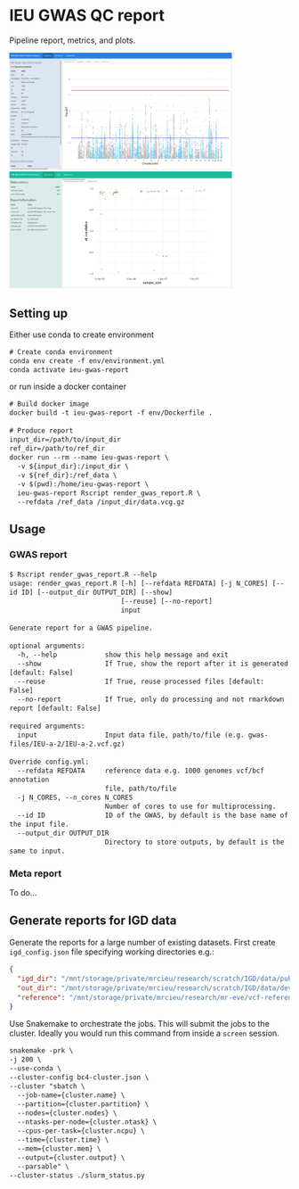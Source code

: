 # IEU GWAS QC report

Pipeline report, metrics, and plots.

<p float="centre">
  <img src="assets/mrbase-gwas-report.png" width="400" />
  <img src="assets/mrbase-meta-report.png" width="400" />
</p>

## Setting up

Either use conda to create environment

```
# Create conda environment
conda env create -f env/environment.yml
conda activate ieu-gwas-report
```

or run inside a docker container

```
# Build docker image
docker build -t ieu-gwas-report -f env/Dockerfile .

# Produce report
input_dir=/path/to/input_dir
ref_dir=/path/to/ref_dir
docker run --rm --name ieu-gwas-report \
  -v ${input_dir}:/input_dir \
  -v ${ref_dir}:/ref_data \
  -v $(pwd):/home/ieu-gwas-report \
  ieu-gwas-report Rscript render_gwas_report.R \
  --refdata /ref_data /input_dir/data.vcg.gz
```

## Usage

### GWAS report

```
$ Rscript render_gwas_report.R --help
usage: render_gwas_report.R [-h] [--refdata REFDATA] [-j N_CORES] [--id ID] [--output_dir OUTPUT_DIR] [--show]
                            [--reuse] [--no-report]
                            input

Generate report for a GWAS pipeline.

optional arguments:
  -h, --help            show this help message and exit
  --show                If True, show the report after it is generated [default: False]
  --reuse               If True, reuse processed files [default: False]
  --no-report           If True, only do processing and not rmarkdown report [default: False]

required arguments:
  input                 Input data file, path/to/file (e.g. gwas-files/IEU-a-2/IEU-a-2.vcf.gz)

Override config.yml:
  --refdata REFDATA     reference data e.g. 1000 genomes vcf/bcf annotation
                        file, path/to/file
  -j N_CORES, --n_cores N_CORES
                        Number of cores to use for multiprocessing.
  --id ID               ID of the GWAS, by default is the base name of the input file.
  --output_dir OUTPUT_DIR
                        Directory to store outputs, by default is the same to input.
```

### Meta report

To do...


## Generate reports for IGD data

Generate the reports for a large number of existing datasets. First create `igd_config.json` file specifying working directories e.g.:

```json
{
  "igd_dir": "/mnt/storage/private/mrcieu/research/scratch/IGD/data/public",
  "out_dir": "/mnt/storage/private/mrcieu/research/scratch/IGD/data/dev/igd-reports",
  "reference": "/mnt/storage/private/mrcieu/research/mr-eve/vcf-reference-datasets/1000g/1kg_v3_nomult.bcf"
}
```

Use Snakemake to orchestrate the jobs. This will submit the jobs to the cluster. Ideally you would run this command from inside a `screen` session. 

```
snakemake -prk \
-j 200 \
--use-conda \
--cluster-config bc4-cluster.json \
--cluster "sbatch \
  --job-name={cluster.name} \
  --partition={cluster.partition} \
  --nodes={cluster.nodes} \
  --ntasks-per-node={cluster.ntask} \
  --cpus-per-task={cluster.ncpu} \
  --time={cluster.time} \
  --mem={cluster.mem} \
  --output={cluster.output} \
  --parsable" \
--cluster-status ./slurm_status.py
```

